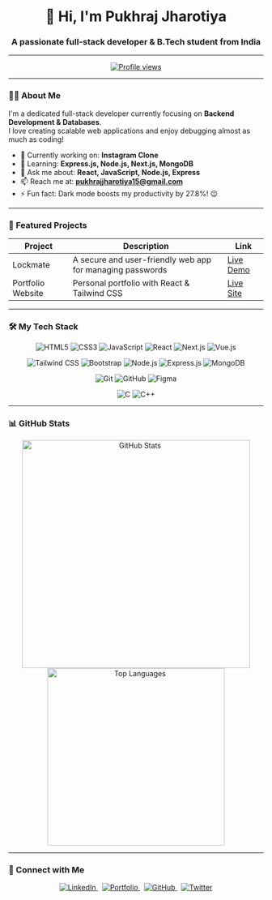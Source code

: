 <h1 align="center">👋 Hi, I'm <b>Pukhraj Jharotiya</b></h1>
<h3 align="center">A passionate full-stack developer & B.Tech student from India</h3>

---

<p align="center">
  <a href="https://github.com/Student-Pukhraj">
    <img src="https://komarev.com/ghpvc/?username=Student-Pukhraj&label=Profile%20views&color=0e75b6&style=flat" alt="Profile views" />
  </a>
</p>

---

### 👨‍💻 About Me
I'm a dedicated full-stack developer currently focusing on **Backend Development & Databases**.  
I love creating scalable web applications and enjoy debugging almost as much as coding!  

- 🔭 Currently working on: **Instagram Clone**  
- 🌱 Learning: **Express.js, Node.js, Next.js, MongoDB**  
- 💬 Ask me about: **React, JavaScript, Node.js, Express**  
- 📫 Reach me at: **pukhrajjharotiya15@gmail.com**  
- ⚡ Fun fact: Dark mode boosts my productivity by 27.8%! 😉

---

### 🚀 Featured Projects

| Project            | Description                          | Link                                                         |
|--------------------|----------------------------------|--------------------------------------------------------------|
| Lockmate | A secure and user-friendly web app for managing passwords | [Live Demo]([https://github.com/Student-Pukhraj/](https://cwp-lockmate.vercel.app/)) |
| Portfolio Website | Personal portfolio with React & Tailwind CSS | [Live Site](https://cwp-pukhrajportfolio.netlify.app/)        |

---

### 🛠️ My Tech Stack

<p align="center">
  <img alt="HTML5" src="https://img.shields.io/badge/HTML5-E34F26?style=for-the-badge&logo=html5" />
  <img alt="CSS3" src="https://img.shields.io/badge/CSS3-1572B6?style=for-the-badge&logo=css3" />
  <img alt="JavaScript" src="https://img.shields.io/badge/JavaScript-F7DF1E?style=for-the-badge&logo=javascript" />
  <img alt="React" src="https://img.shields.io/badge/React-20232A?style=for-the-badge&logo=react" />
  <img alt="Next.js" src="https://img.shields.io/badge/Next.js-000000?style=for-the-badge&logo=nextdotjs" />
  <img alt="Vue.js" src="https://img.shields.io/badge/Vue.js-35495E?style=for-the-badge&logo=vuedotjs" />
</p>

<p align="center">
  <img alt="Tailwind CSS" src="https://img.shields.io/badge/Tailwind_CSS-38B2AC?style=for-the-badge&logo=tailwind-css" />
  <img alt="Bootstrap" src="https://img.shields.io/badge/Bootstrap-563D7C?style=for-the-badge&logo=bootstrap" />
  <img alt="Node.js" src="https://img.shields.io/badge/Node.js-339933?style=for-the-badge&logo=nodedotjs" />
  <img alt="Express.js" src="https://img.shields.io/badge/Express.js-000000?style=for-the-badge&logo=express" />
  <img alt="MongoDB" src="https://img.shields.io/badge/MongoDB-4EA94B?style=for-the-badge&logo=mongodb" />
</p>

<p align="center">
  <img alt="Git" src="https://img.shields.io/badge/Git-F05032?style=for-the-badge&logo=git" />
  <img alt="GitHub" src="https://img.shields.io/badge/GitHub-181717?style=for-the-badge&logo=github" />
  <img alt="Figma" src="https://img.shields.io/badge/Figma-F24E1E?style=for-the-badge&logo=figma" />
</p>

<p align="center">
  <img alt="C" src="https://img.shields.io/badge/C-00599C?style=for-the-badge&logo=c" />
  <img alt="C++" src="https://img.shields.io/badge/C++-00599C?style=for-the-badge&logo=cplusplus" />
</p>

---

### 📊 GitHub Stats

<p align="center">
  <img src="https://github-readme-stats.vercel.app/api?username=Student-Pukhraj&show_icons=true&locale=en&theme=radical" alt="GitHub Stats" width="450" />
  <img src="https://github-readme-stats.vercel.app/api/top-langs/?username=Student-Pukhraj&layout=compact&theme=radical" alt="Top Languages" width="350" />
</p>

---

### 🔗 Connect with Me

<p align="center">
  <a href="https://www.linkedin.com/in/pukhraj-jharotiya-b44287287/" target="_blank" rel="noopener noreferrer">
    <img src="https://img.shields.io/badge/LinkedIn-0A66C2?style=for-the-badge&logo=linkedin&logoColor=white" alt="LinkedIn" />
  </a>
  &nbsp;
  <a href="https://cwp-pukhrajportfolio.netlify.app" target="_blank" rel="noopener noreferrer">
    <img src="https://img.shields.io/badge/Portfolio-000000?style=for-the-badge&logo=googlechrome&logoColor=white" alt="Portfolio" />
  </a>
  &nbsp;
  <a href="https://github.com/Student-Pukhraj" target="_blank" rel="noopener noreferrer">
    <img src="https://img.shields.io/badge/GitHub-181717?style=for-the-badge&logo=github&logoColor=white" alt="GitHub" />
  </a>
  &nbsp;
  <a href="https://twitter.com/pukhraj_jharotiya" target="_blank" rel="noopener noreferrer">
    <img src="https://img.shields.io/badge/Twitter-1DA1F2?style=for-the-badge&logo=twitter&logoColor=white" alt="Twitter" />
  </a>
</p>
